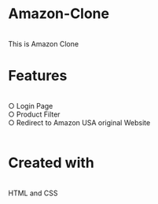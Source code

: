 # Amazon-Clone
<br>
This is Amazon Clone
<br>
<h1>Features</h1>
<br>
○ Login Page <br>
○ Product Filter <br>
○ Redirect to Amazon USA original Website <br>
<br>
<h1>Created with</h1>
<br>
HTML and CSS 

